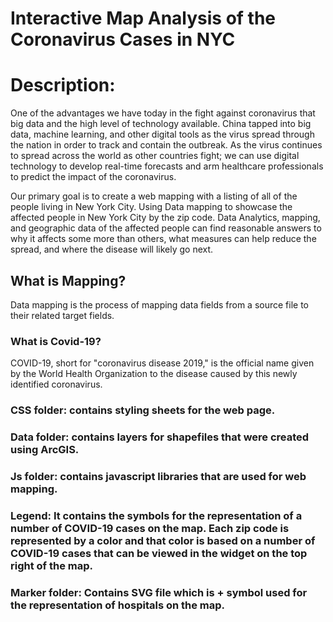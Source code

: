 # Interactive Map Analysis of the Coronavirus Cases in NYC

# Description: 
One of the advantages we have today in the fight against coronavirus that big data and the high level of technology available. China tapped into big data, machine learning, and other digital tools as the virus spread through the nation in order to track and contain the outbreak. As the virus continues to spread across the world as other countries fight; we can use digital technology to develop real-time forecasts and arm healthcare professionals to predict the impact of the coronavirus.

Our primary goal is to create a web mapping with a listing of all of the people living in New York City. Using Data mapping to showcase the affected people in New York City by the zip code. Data Analytics, mapping, and geographic data of the affected people can find reasonable answers to why it affects some more than others, what measures can help reduce the spread, and where the disease will likely go next.

## What is Mapping?
Data mapping is the process of mapping data fields from a source file to their related target fields.
### What is Covid-19?
COVID-19, short for "coronavirus disease 2019," is the official name given by the World Health Organization to the disease caused by this newly identified coronavirus.


### CSS folder: contains styling sheets for the web page.

### Data folder: contains layers for shapefiles that were created using ArcGIS.

### Js folder: contains javascript libraries that are used for web mapping.

### Legend: It contains the symbols for the representation of a number of COVID-19 cases on the map. Each zip code is represented by a color and that color is based on a number of COVID-19 cases that can be viewed in the widget on the top right of the map.

### Marker folder: Contains SVG file which is + symbol used for the representation of hospitals on the map.


